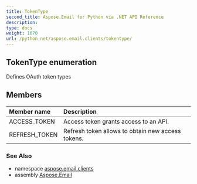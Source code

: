 ```yaml
---
title: TokenType
second_title: Aspose.Email for Python via .NET API Reference
description: 
type: docs
weight: 1670
url: /python-net/aspose.email.clients/tokentype/
---
```


## TokenType enumeration

Defines OAuth token types

## Members
| Member name | Description |
| :- | :- |
|ACCESS_TOKEN|Access token grants access to an API.|
|REFRESH_TOKEN|Refresh token allows to obtain new access tokens.|

### See Also

* namespace [aspose.email.clients](/python-net/aspose.email.clients/)
* assembly [Aspose.Email](/python-net/)

